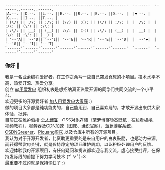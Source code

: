 ```
.------..------..------..------..------..------..------.  .------.  .------..------..------.
|A.--. ||D.--. ||L.--. ||E.--. ||R.--. ||E.--. ||D.--. |  |❤.--. |  |G.--. ||I.--. ||T.--. |
| (\/) || :/\: || :/\: || (\/) || :(): || (\/) || :/\: |  | :/\: |  | :/\: || (\/) || :/\: |
| :\/: || (__) || (__) || :\/: || ()() || :\/: || (__) |  | (__) |  | :\/: || :\/: || (__) |
| '--'A|| '--'D|| '--'L|| '--'E|| '--'R|| '--'E|| '--'D|  | '--'❤|  | '--'G|| '--'I|| '--'T|
`------'`------'`------'`------'`------'`------'`------'  `------'  `------'`------'`------'
```

### 你好 👋

我是一名业余编程爱好者，在工作之余写一些自己突发奇想的小项目。技术水平不高，热爱开源、热爱分享。  
创立 [@用爱发电](https://github.com/Programming-With-Love) 组织初衷是想招纳真正热爱开源的同学们共同交流的一个小平台。  
欢迎更多的开源爱好者 [加入用爱发电大家庭](https://hacpai.com/article/1570552518797) :)  
做的项目大多都是纯功能向的，自己能用到、自己喜欢用的，才敢开源出来供大家体验、批评。  
目前正在维护包括 [个人博客](https://www.stackoverflow.wiki)、OSS对象存储（菠萝博客动态壁纸、在线看板娘、视频教程）、服务器及CDN加速（[图床](https://pic.stackoverflow.wiki)、[组织官网](https://programmingwithlove.stackoverflow.wiki)）、[菠萝博客系统](https://github.com/adlered/bolo-solo)、[CSDNGreener](https://github.com/adlered/CSDNGreener)、[Picuang图床](https://github.com/adlered/Picuang) 以及仓库中所有的开源项目。  
我认为对于开源开发者，比资助更重要的是来自用户的由衷鼓励，也是动力来源。而获得赞赏的关键，就是保持稳定的项目维护周期，以及积极处理用户的反馈。  
欢迎体验我的开源项目，有任何疑问和提议都欢迎与我交流。虚心接受批评，在保持发际线的前提下努力学习技术 (*ﾟ∀ﾟ)=3  
最重要不过的就是保持愉快了 :)
